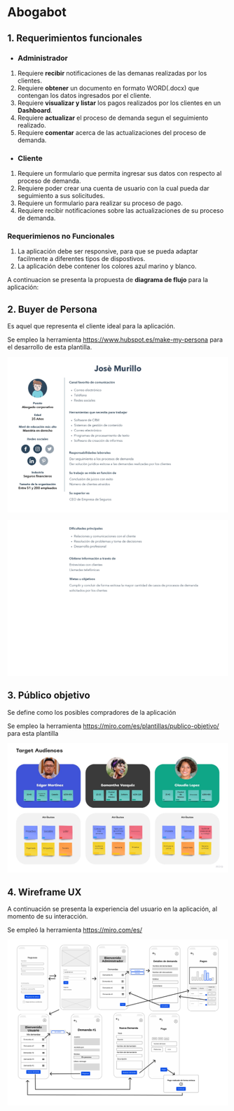 # Abogabot

## 1. Requerimientos funcionales

* ### Administrador

1. Requiere  **recibir** notificaciones de las demanas realizadas por los clientes.
2. Requiere **obtener** un documento en formato WORD(.docx) que contengan los datos ingresados por el cliente.
3. Requiere **visualizar y listar** los pagos realizados por los clientes en un **Dashboard**.
4. Requiere **actualizar** el proceso de demanda segun el seguimiento realizado.
5. Requiere **comentar** acerca de las actualizaciones del proceso de demanda.

* ### Cliente

1. Requiere un formulario que permita ingresar sus datos con respecto al proceso de demanda.
2. Requiere poder crear una cuenta de usuario con la cual pueda dar seguimiento a sus solicitudes.
3. Requiere un formulario para realizar su proceso de pago.
4. Requiere recibir notificaciones sobre las actualizaciones de su proceso de demanda.

### Requerimienos no Funcionales

1. La aplicación debe ser responsive, para que se pueda adaptar facilmente a diferentes tipos de dispostivos.
2. La aplicación debe contener los colores azul marino y blanco.

A continuacion se presenta la propuesta de **diagrama de flujo** para la aplicación:


## 2. Buyer de Persona

Es aquel que representa el cliente ideal para la aplicación.

Se empleo la herramienta https://www.hubspot.es/make-my-persona para el desarrollo de esta plantilla.

![Buyer de persona 1](./images/buyer1.jpg)

![Buyer de persona 2](./images/buyer2.jpg)

## 3. Público objetivo

Se define como los posibles compradores de la aplicación

Se empleo la herramienta https://miro.com/es/plantillas/publico-objetivo/ para esta plantilla

![Publico objetivo](./images/publicoObjetivo.jpg)

## 4. Wireframe UX

A continuación se presenta la experiencia del usuario en la aplicación, al momento de su interacción.

Se empleó la herramienta https://miro.com/es/

![Diseño UX](./images/Abogabot_UX.jpg)
